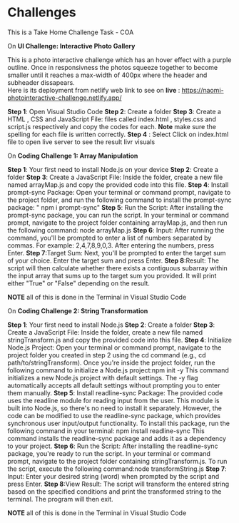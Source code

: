 # Challenges
This is a Take Home Challenge Task - COA 

On **UI Challenge: Interactive Photo Gallery**

This is a photo interactive challenge which has an hover effect with a purple outline. 
Once in responsivness the photos squeeze together to become smaller until it reaches a max-width of 400px where the header and subheader dissapears.\
Here is its deployment from netlify web link to see on **live** : https://naomi-photointeractive-challenge.netlify.app/

**Step 1**: Open Visual Studio Code
**Step 2**: Create a folder
**Step 3**: Create a HTML , CSS and JavaScript File: files called index.html , styles.css and script.js respectively and copy the codes for each. **Note** make sure the spelling for each file is written correctly.
**Step 4** : Select Click on index.html file to open live server to see the result livr visuals




On  **Coding Challenge 1: Array Manipulation**

**Step 1**: Your first need to install Node.js on your device 
**Step 2**: Create a folder
**Step 3**: Create a JavaScript File: Inside the folder, create a new file named arrayMap.js and copy the provided code into this file.
**Step 4**: Install prompt-sync Package: Open your terminal or command prompt, navigate to the project folder, and run the following command to install the prompt-sync package: " npm i prompt-sync"
**Step 5**: Run the Script: After installing the prompt-sync package, you can run the script. In your terminal or command prompt, navigate to the project folder containing arrayMap.js, and then run the following command: node arrayMap.js
**Step 6**: Input: After running the command, you'll be prompted to enter a list of numbers separated by commas. For example: 2,4,7,8,9,0,3. After entering the numbers, press Enter.
**Step 7**:Target Sum: Next, you'll be prompted to enter the target sum of your choice. Enter the target sum and press Enter.
**Step 8**:Result: The script will then calculate whether there exists a contiguous subarray within the input array that sums up to the target sum you provided. It will print either "True" or "False" depending on the result.

**NOTE** all of this is done in the Terminal in Visual Studio Code



On **Coding Challenge 2: String Transformation**

**Step 1**: Your first need to install Node.js 
**Step 2**: Create a folder
**Step 3**: Create a JavaScript File: Inside the folder, create a new file named stringTransform.js and copy the provided code into this file.
**Step 4**: Initialize Node.js Project: Open your terminal or command prompt, navigate to the project folder you created in step 2 using the cd command (e.g., cd path/to/stringTransform). Once you're inside the project folder, run the following command to initialize a Node.js project:npm init -y
This command initializes a new Node.js project with default settings. The -y flag automatically accepts all default settings without prompting you to enter them manually.
**Step 5**: Install readline-sync Package: The provided code uses the readline module for reading input from the user. This module is built into Node.js, so there's no need to install it separately. However, the code can be modified to use the readline-sync package, which provides synchronous user input/output functionality. To install this package, run the following command in your terminal:
npm install readline-sync
This command installs the readline-sync package and adds it as a dependency to your project.
**Step 6**: Run the Script: After installing the readline-sync package, you're ready to run the script. In your terminal or command prompt, navigate to the project folder containing stringTransform.js. To run the script, execute the following command:node transformString.js
**Step 7**: Input: Enter your desired string (word) when prompted by the script and press Enter.
**Step 8**:View Result: The script will transform the entered string based on the specified conditions and print the transformed string to the terminal. The program will then exit.

**NOTE** all of this is done in the Terminal in Visual Studio Code












